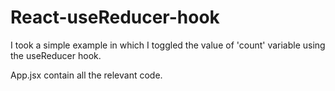 # React-useReducer-hook
I took a simple example in which I toggled the value of 'count' variable using the useReducer hook.

App.jsx contain all the relevant code.
